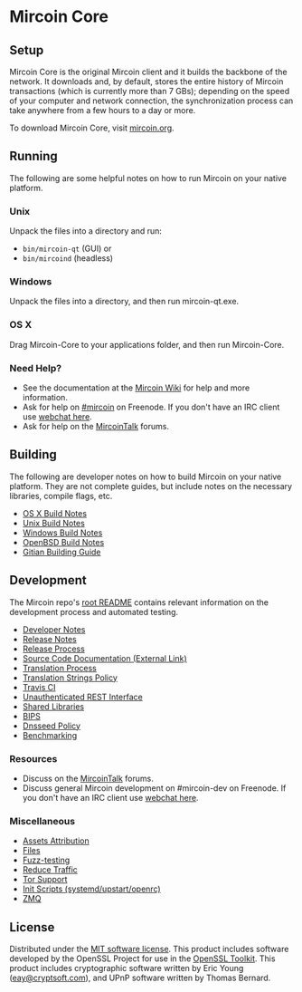 Mircoin Core
=============

Setup
---------------------
Mircoin Core is the original Mircoin client and it builds the backbone of the network. It downloads and, by default, stores the entire history of Mircoin transactions (which is currently more than 7 GBs); depending on the speed of your computer and network connection, the synchronization process can take anywhere from a few hours to a day or more.

To download Mircoin Core, visit [mircoin.org](https://mircoin.org).

Running
---------------------
The following are some helpful notes on how to run Mircoin on your native platform.

### Unix

Unpack the files into a directory and run:

- `bin/mircoin-qt` (GUI) or
- `bin/mircoind` (headless)

### Windows

Unpack the files into a directory, and then run mircoin-qt.exe.

### OS X

Drag Mircoin-Core to your applications folder, and then run Mircoin-Core.

### Need Help?

* See the documentation at the [Mircoin Wiki](https://mircoin.info/)
for help and more information.
* Ask for help on [#mircoin](http://webchat.freenode.net?channels=mircoin) on Freenode. If you don't have an IRC client use [webchat here](http://webchat.freenode.net?channels=mircoin).
* Ask for help on the [MircoinTalk](https://mircointalk.io/) forums.

Building
---------------------
The following are developer notes on how to build Mircoin on your native platform. They are not complete guides, but include notes on the necessary libraries, compile flags, etc.

- [OS X Build Notes](build-osx.md)
- [Unix Build Notes](build-unix.md)
- [Windows Build Notes](build-windows.md)
- [OpenBSD Build Notes](build-openbsd.md)
- [Gitian Building Guide](gitian-building.md)

Development
---------------------
The Mircoin repo's [root README](/README.md) contains relevant information on the development process and automated testing.

- [Developer Notes](developer-notes.md)
- [Release Notes](release-notes.md)
- [Release Process](release-process.md)
- [Source Code Documentation (External Link)](https://dev.visucore.com/mircoin/doxygen/)
- [Translation Process](translation_process.md)
- [Translation Strings Policy](translation_strings_policy.md)
- [Travis CI](travis-ci.md)
- [Unauthenticated REST Interface](REST-interface.md)
- [Shared Libraries](shared-libraries.md)
- [BIPS](bips.md)
- [Dnsseed Policy](dnsseed-policy.md)
- [Benchmarking](benchmarking.md)

### Resources
* Discuss on the [MircoinTalk](https://mircointalk.io/) forums.
* Discuss general Mircoin development on #mircoin-dev on Freenode. If you don't have an IRC client use [webchat here](http://webchat.freenode.net/?channels=mircoin-dev).

### Miscellaneous
- [Assets Attribution](assets-attribution.md)
- [Files](files.md)
- [Fuzz-testing](fuzzing.md)
- [Reduce Traffic](reduce-traffic.md)
- [Tor Support](tor.md)
- [Init Scripts (systemd/upstart/openrc)](init.md)
- [ZMQ](zmq.md)

License
---------------------
Distributed under the [MIT software license](/COPYING).
This product includes software developed by the OpenSSL Project for use in the [OpenSSL Toolkit](https://www.openssl.org/). This product includes
cryptographic software written by Eric Young ([eay@cryptsoft.com](mailto:eay@cryptsoft.com)), and UPnP software written by Thomas Bernard.
